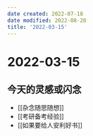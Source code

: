 ```yaml
---
date created: 2022-07-18
date modified: 2022-08-20
title: '2022-03-15'
---
```


# 2022-03-15

## 今天的灵感或闪念

- [[杂念随思随想]]
- [[考研备考经验]]
- [[如果要给人安利好书]]
